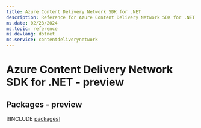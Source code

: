 ```yaml
---
title: Azure Content Delivery Network SDK for .NET
description: Reference for Azure Content Delivery Network SDK for .NET
ms.date: 02/28/2024
ms.topic: reference
ms.devlang: dotnet
ms.service: contentdeliverynetwork
---
```

# Azure Content Delivery Network SDK for .NET - preview
## Packages - preview
[!INCLUDE [packages](content-delivery-network-index.md)]